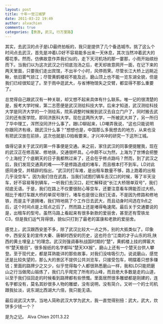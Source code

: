 ```yaml
---
layout: post
title: 十年一觉江城梦
date: 2011-03-22 19:49
author: alvachien
comments: true
categories: [旅游, 武汉, 行万里路]
---
```

其实，去武汉的点子是LD最终拍板的，我只是提供了几个备选城市。挑了这么个时间点去武汉，首先是冲着LD好不容易能多出来一天休息，其次当然冲着武大的樱花季。然而，仿佛故意作弄我们似的，走下天河机场的那一霎那，小雨开始缤纷而下。当我们以为这次武汉之行彻底泡汤之后，老天却故意网开一面，在记下来的两天里面，只要我们走出宾馆，不出半个小时，风停雨霁。尽管长江大桥上远眺近瞅，依旧雾气锁江；尽管黄鹤楼视不能及远，磨山顶上也不能一览东湖全貌，但是我们已经很知足了。至于雨中逛武大，与省博物馆失之交臂，都显得不那么重要了。

总觉得自己跟武汉有一种关联，却又想不起来具体有什么联系。唯一记的很清楚的是，报考大学时候，第二志愿便是武汉测绘科技大学。后来才知道，武汉测绘科技大学是同济大学的一个测绘系，院系调整时候搬到武汉去自立门户了，同时搬去武汉的还有医学院，即同济医科大学。现在这两所大学，一所被武大并了，另一所归了华中理工，浑然没同济什么事了。跟LD聊起来，LD嘲弄我说，“这也只能说明你跟同济有缘，跟武汉什么事？”想想也是，中国那么多我想去的地方，从来也没有把武汉放在前排，这次也就是LD拍板要来，才兴冲冲的研究一下这所江城。

值得记录关于武汉的第一件事便是交通。来之前，家住武汉的同事便提醒我，现在的武汉正在修高架、修地铁，交通很杯具。心中颇不以为然，上海为了世博会把整个上海挖了个底朝天的日子我都熬过来了，还会在乎修点路吗？然而，到了武汉之后，我们发现交通真的难——不是修路造成的堵车，而且根本打不到车。LD对此感同身受，并精辟的指出，“武汉的打车难，是出租车数量不够，路上跑着的出租几乎没空车”。因为我们住在武昌，当我们试图打辆车去汉口的时候，等了半天没车，好不容易等到辆车，一听我们去汉口，赶忙解释说“长江大桥限单双号”，我们彻底无语。于是，我们在路上不仅要很耐心等空车，还要注意看车牌能否过大桥。相比于难打车跟大桥的单双号限行，堵车也是很让我们无语，不是因为修路和修地铁，而是主干道拥堵，我们特地挑了个工作日去武大，而且动身时间选在9点之后，这个时间点是上班点之后了，然而路上还是堵得龟速爬。最后关于交通要说的是，出租车的型号。虽然马路上看起来有很多新款的爱丽舍，甚至还有雪铁龙C3，但是我们运气背得很，貌似只打到了最老的富康和老款的爱丽舍。

感觉上，武汉跟西安差不多，除了武汉比较大一点之外，别的大抵类似了。印象中，西安反复的宣传大秦、唐朝时西安的历史，这也符合“江南的才子山东的将,陕西的黄土埋皇上”的理念。武汉则强调春秋战国时期的“楚”，黄鹤楼上挂的牌匾大书“楚天极目”，很多报纸的名字都叫“楚天XX报”，磨山上还有一个楚天台供人攀登。至于现代史，都是耳熟能详的那些故事，对我们没啥吸引力。说说磨山，感觉还是比较失望的，那么大的景区不提供公共浏览车，只接受包车，明摆着只想多赚钱；里面的路牌少之又少，似乎觉得每个人都很熟悉磨山一样，我和LD只能把磨山之行当做爬山锻炼了，我们几乎爬完了所有的山峰，而且绝大多数是走的山道，以至于我们往回走的时候看到路牌都有些愤慨。里面居然很多雕塑都是刚建的，连名字都没有，莫名其妙很多人物的雕塑，没有说明，没有简介。又听一个的士司机跟我扯淡，说东湖比西湖大六倍，我只能无语。

最后说武汉大学。当地人简称武汉大学为武大，我一直觉得别扭：武大，武大，炊饼多少钱一个？

是为之记。
Alva Chien
2011.3.22
